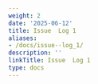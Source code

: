```yaml
---
weight: 2
date: '2025-06-12'
title: Issue  Log 1
aliases:
- /docs/issue--log_1/
description: ''
linkTitle: Issue  Log 1
type: docs
---
```


